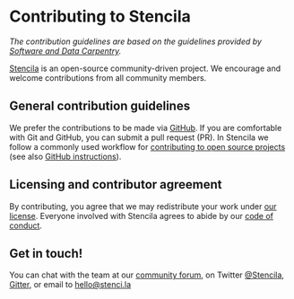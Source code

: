 # Contributing to Stencila

*The contribution guidelines are based on the guidelines provided by [Software and Data Carpentry](http://carpentries.org).*

[Stencila][stencila-site] is an open-source community-driven project. We encourage
and welcome contributions from all community members. 

## General contribution guidelines

We prefer the contributions to be made via [GitHub][github]. If you are comfortable with Git and GitHub, 
you can submit a pull request (PR). In Stencila we follow a commonly used workflow
for [contributing to open source projects][how-contribute] (see also [GitHub instructions][github-flow]).

## Licensing and contributor agreement

By contributing,
you agree that we may redistribute your work under [our license](LICENSE).
Everyone involved with Stencila
agrees to abide by our [code of conduct][conduct].


## Get in touch!

You can chat with the team at our [community forum][community-forum],
on Twitter [@Stencila][stencila-twitter],
[Gitter][stencila-gitter], or email to [hello@stenci.la][contact]

[contact]: mailto:hello@stenci.la
[conduct]: https://github.com/stencila/policies/blob/master/CONDUCT.md
[community-forum]: https://github.com/stencila/libcore/blob/master/docs/community.stenci.la
[github]: http://github.com
[github-flow]: https://guides.github.com/introduction/flow/
[github-join]: https://github.com/join
[issues]: https://help.github.com/articles/creating-an-issue/
[how-contribute]: https://egghead.io/series/how-to-contribute-to-an-open-source-project-on-github
[stencila-site]: http://stenci.la/
[stencila-repo]: https://github.com/stencila/stencila
[stencila-twitter]: https://twitter.com/stencila
[stencila-gitter]: https://gitter.im/stencila/stencila/
